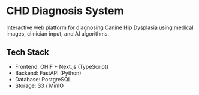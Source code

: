 # CHD Diagnosis System

Interactive web platform for diagnosing Canine Hip Dysplasia using medical images, clinician input, and AI algorithms.

## Tech Stack

- Frontend: OHIF + Next.js (TypeScript)
- Backend: FastAPI (Python)
- Database: PostgreSQL
- Storage: S3 / MinIO
